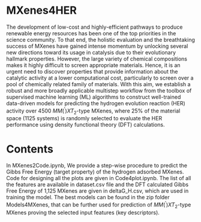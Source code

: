 # MXenes4HER
The development of low-cost and highly-efficient pathways to produce renewable energy resources has been one of the top priorities in the science community. To that end, the holistic evaluation and the breathtaking success of MXenes have gained intense momentum by unlocking several new directions toward its usage in catalysis due to their evolutionary hallmark properties. However, the large variety of chemical compositions makes it highly difficult to screen appropriate materials. Hence, it is an urgent need to discover properties that provide information about the catalytic activity at a lower computational cost, particularly to screen over a pool of chemically related family of materials. With this aim, we establish a robust and more broadly applicable multistep workflow from the toolbox of supervised machine learning (ML) algorithms to construct well-trained data-driven models for predicting the hydrogen evolution reaction (HER) activity over 4500 $MM(^\prime)XT_2$-type MXenes, where 25% of the material space (1125 systems) is randomly selected to evaluate the HER performance using density functional theory (DFT) calculations.

# Contents
In MXenes2Code.ipynb, We provide a step-wise procedure to predict the Gibbs Free Energy (target property) of the hydrogen adsorbed MXenes. Code for designing all the plots are given in Code4plot.ipynb. The list of all the features are available in dataset.csv file and the DFT calculated Gibbs Free Energy of 1,125 MXenes are given in deltaG_H.csv, which are used in training the model. The best models can be found in the zip folder Models4MXenes, that can be further used for prediction of $MM(^\prime)XT_2$-type MXenes proving the selected input features (key descriptors).

